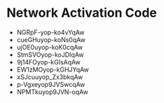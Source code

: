 # Network Activation Code
* NGRpF-yop-ko4vYqAw
* cueGHuyop-koNs0qAw
* ujOE0uyop-koK0cqAw
* StmSVOyop-koJDIqAw
* 9j14FOyop-kGIsAqAw
* EW1zMOyop-kGHJYqAw
* xSJcuuyop_Zx3bkqAw
* p-Vgxeyop9JVSwcqAw
* NPMTkuyop9JVN-oqAw